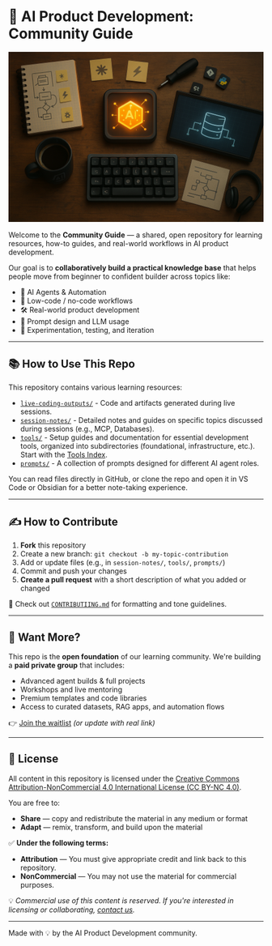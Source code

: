 # 🧠 AI Product Development: Community Guide

![AI Product Foundary](./assets/ProductFoundaryAI_SplashScreen.png)


Welcome to the **Community Guide** — a shared, open repository for learning resources, how-to guides, and real-world workflows in AI product development.

Our goal is to **collaboratively build a practical knowledge base** that helps people move from beginner to confident builder across topics like:

- 🤖 AI Agents & Automation
- 🧩 Low-code / no-code workflows
- 🛠️ Real-world product development
- 🧠 Prompt design and LLM usage
- 🧪 Experimentation, testing, and iteration

---

## 📚 How to Use This Repo

This repository contains various learning resources:

- [`live-coding-outputs/`](./live-coding-outputs/) - Code and artifacts generated during live sessions.
- [`session-notes/`](./session-notes/) - Detailed notes and guides on specific topics discussed during sessions (e.g., MCP, Databases).
- [`tools/`](./tools/) - Setup guides and documentation for essential development tools, organized into subdirectories (foundational, infrastructure, etc.). Start with the [Tools Index](./tools/index.md).
- [`prompts/`](./prompts/) - A collection of prompts designed for different AI agent roles.

You can read files directly in GitHub, or clone the repo and open it in VS Code or Obsidian for a better note-taking experience.

---

## ✍️ How to Contribute

1. **Fork** this repository
2. Create a new branch: `git checkout -b my-topic-contribution`
3. Add or update files (e.g., in `session-notes/`, `tools/`, `prompts/`)
4. Commit and push your changes
5. **Create a pull request** with a short description of what you added or changed

📌 Check out [`CONTRIBUTIING.md`](./CONTRIBUTIING.md) for formatting and tone guidelines.

---

## 🔐 Want More?

This repo is the **open foundation** of our learning community. We're building a **paid private group** that includes:

- Advanced agent builds & full projects
- Workshops and live mentoring
- Premium templates and code libraries
- Access to curated datasets, RAG apps, and automation flows

👉 [Join the waitlist](https://airtable.com/appydKBEzaiAhYdQY/pagwwotD9F86LLbK4/form) *(or update with real link)*

---

## 📄 License

All content in this repository is licensed under the [Creative Commons Attribution-NonCommercial 4.0 International License (CC BY-NC 4.0)](https://creativecommons.org/licenses/by-nc/4.0/).

You are free to:
- **Share** — copy and redistribute the material in any medium or format
- **Adapt** — remix, transform, and build upon the material

✅ **Under the following terms:**
- **Attribution** — You must give appropriate credit and link back to this repository.
- **NonCommercial** — You may not use the material for commercial purposes.

💡 *Commercial use of this content is reserved. If you're interested in licensing or collaborating, [contact us](mailto:dave.braendler@productfoundry.ai).*

---

Made with 💡 by the AI Product Development community.
